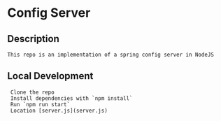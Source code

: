 # Config Server

## Description

    This repo is an implementation of a spring config server in NodeJS

## Local Development

     Clone the repo
     Install dependencies with `npm install`
     Run `npm run start`
     Location [server.js](server.js)
